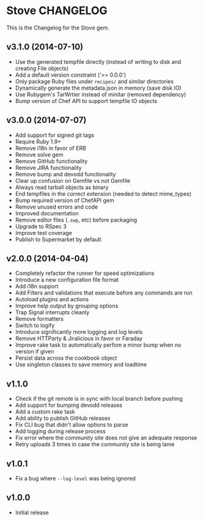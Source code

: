 Stove CHANGELOG
===============
This is the Changelog for the Stove gem.

v3.1.0 (2014-07-10)
-------------------
- Use the generated tempfile directly (instead of writing to disk and creating File objects)
- Add a default version constraint ('>= 0.0.0')
- Only package Ruby files under `recipes/` and similar directories
- Dynamically generate the metadata.json in memory (save disk IO)
- Use Rubygem's TarWrtier instead of minitar (removed dependency)
- Bump version of Chef API to support tempfile IO objects

v3.0.0 (2014-07-07)
-------------------
- Add support for signed git tags
- Require Ruby 1.9+
- Remove i18n in favor of ERB
- Remove solve gem
- Remove GitHub functionality
- Remove JIRA functionality
- Remove bump and devodd functionality
- Clear up confusion on Gemfile vs not Gemfile
- Always read tarball objects as binary
- End tempfiles in the correct extension (needed to detect mime_types)
- Bump required version of ChefAPI gem
- Remove unused errors and code
- Improved documentation
- Remove editor files (`.swp`, etc) before packaging
- Upgrade to RSpec 3
- Improve test coverage
- Publish to Supermarket by default

v2.0.0 (2014-04-04)
-------------------
- Completely refactor the runner for speed optimizations
- Introduce a new configuration file format
- Add i18n support
- Add Filters and validations that execute before any commands are run
- Autoload plugins and actions
- Improve help output by grouping options
- Trap Signal interrupts cleanly
- Remove formatters
- Switch to logify
- Introduce significantly more logging and log levels
- Remove HTTParty & Jiralicious in favor or Faraday
- Improve rake task to automatically perfom a minor bump when no version if given
- Persist data across the cookbook object
- Use singleton classes to save memory and loadtime

v1.1.0
------
- Check if the git remote is in sync with local branch before pushing
- Add support for bumping devodd releases
- Add a custom rake task
- Add ability to publish GitHub releases
- Fix CLI bug that didn't allow options to parse
- Add logging during release process
- Fix error where the community site does not give an adequate response
- Retry uploads 3 times in case the community site is being lame

v1.0.1
------
- Fix a bug where `--log-level` was being ignored

v1.0.0
------
- Initial release
